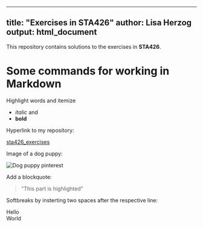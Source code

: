 <!-- # sta426 -->

---
title: "Exercises in STA426"
author: Lisa Herzog
output: html_document
---



This repository contains solutions to the exercises in **STA426**.


# Some commands for working in Markdown

Highlight words and itemize 

* _italic_ and 
* **bold**


Hyperlink to my repository: 

[sta426_exercises](https://github.com/liherz/sta426_exercises)


Image of a dog puppy:

![Dog puppy pinterest](https://i.pinimg.com/originals/fb/5f/30/fb5f309cee6a4bd8ee34949482e64e96.jpg)


Add a blockquote:

> "This part is highlighted"


Softbreaks by insterting two spaces after the respective line:

Hello  
World  